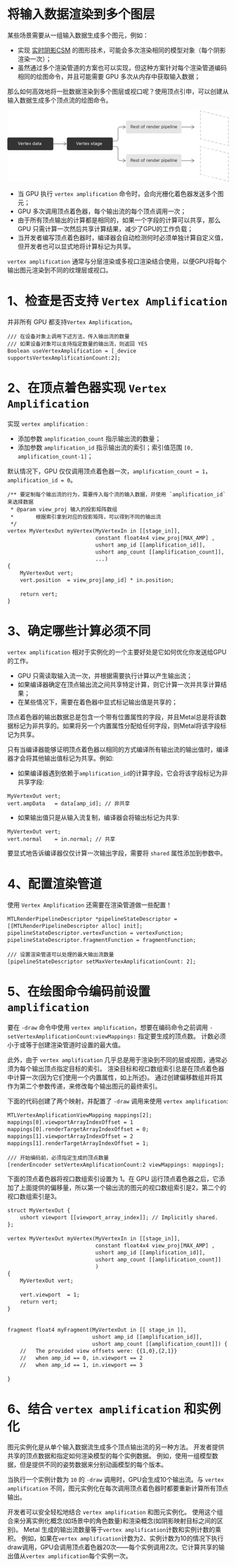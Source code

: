 # 将输入数据渲染到多个图层

某些场景需要从一组输入数据生成多个图元，例如：
* 实现 [实时阴影CSM](https://zhuanlan.zhihu.com/p/53689987) 的图形技术，可能会多次渲染相同的模型对象（每个阴影渲染一次）；
* 虽然通过多个渲染管道的方案也可以实现，但这种方案针对每个渲染管道编码相同的绘图命令，并且可能需要 GPU 多次从内存中获取输入数据；

那么如何高效地将一批数据渲染到多个图层或视口呢？使用顶点引申，可以创建从输入数据生成多个顶点流的绘图命令。

![顶点引申](assets/Metal_vertexs_amplification.png)

* 当 GPU 执行 `vertex amplification` 命令时，会向光栅化着色器发送多个图元；
* GPU 多次调用顶点着色器，每个输出流的每个顶点调用一次；
* 由于所有顶点输出的计算都是相同的，如果一个字段的计算可以共享，那么 GPU 只需计算一次然后共享计算结果，减少了GPU的工作负载；
* 当开发者编写顶点着色器时，编译器会自动检测何时必须单独计算自定义值，但开发者也可以显式地将计算标记为共享。


`vertex amplification` 通常与分层渲染或多视口渲染结合使用，以便GPU将每个输出图元渲染到不同的纹理层或视口。


# 1、检查是否支持 `Vertex Amplification`

并非所有 GPU 都支持`Vertex Amplification`。

```
/// 在设备对象上调用下述方法，传入输出流的数量
/// 如果设备对象可以支持指定数量的输出流，则返回 YES
Boolean useVertexAmplification = [_device supportsVertexAmplificationCount:2];
```

# 2、在顶点着色器实现 `Vertex Amplification`

实现 `vertex amplification` :
* 添加参数 `amplification_count` 指示输出流的数量；
* 添加参数 `amplification_id` 指示输出流的索引；索引值范围 `[0, amplification_count-1]`；

默认情况下，GPU 仅仅调用顶点着色器一次，`amplification_count = 1`，`amplification_id = 0`。

```
/** 要定制每个输出流的行为，需要传入每个流的输入数据，并使用 `amplification_id` 来选择数据
 * @param view_proj 输入的投影矩阵数组
 *       根据索引拿到对应的投影矩阵，可以得到不同的输出流
 */
vertex MyVertexOut myVertex(MyVertexIn in [[stage_in]],
                            constant float4x4 view_proj[MAX_AMP] ,
                            ushort amp_id [[amplification_id]],
                            ushort amp_count [[amplification_count]],
                            ...)
{
    MyVertexOut vert;
    vert.position  = view_proj[amp_id] * in.position;
    
    return vert;
}
```

# 3、确定哪些计算必须不同

`vertex amplification` 相对于实例化的一个主要好处是它如何优化你发送给GPU的工作。
* GPU 只需读取输入流一次，并根据需要执行计算以产生输出流；
* 如果编译器确定在顶点输出流之间共享特定计算，则它计算一次并共享计算结果；
* 在某些情况下，需要在着色器中显式标记输出值是共享的；


顶点着色器的输出数据总是包含一个带有位置属性的字段，并且Metal总是将该数据标记为非共享的。如果将另一个内置属性分配给任何字段，则Metal将该字段标记为共享。

只有当编译器能够证明顶点着色器以相同的方式编译所有输出流的输出值时，编译器才会将其他输出值标记为共享。例如:
* 如果编译器遇到依赖于`amplification_id`的计算字段，它会将该字段标记为非共享字段:

```
MyVertexOut vert;
vert.ampData   = data[amp_id]; // 非共享
```

* 如果输出值只是从输入流复制，编译器会将输出标记为共享:

```
MyVertexOut vert;
vert.normal    = in.normal; // 共享
```

要显式地告诉编译器仅仅计算一次输出字段，需要将 `shared` 属性添加到参数中。

# 4、配置渲染管道

使用 `Vertex Amplification` 还需要在渲染管道做一些配置！


```
MTLRenderPipelineDescriptor *pipelineStateDescriptor = [[MTLRenderPipelineDescriptor alloc] init];
pipelineStateDescriptor.vertexFunction = vertexFunction;
pipelineStateDescriptor.fragmentFunction = fragmentFunction;

/// 设置渲染管道可以处理的最大输出流数量
[pipelineStateDescriptor setMaxVertexAmplificationCount: 2];
```

# 5、在绘图命令编码前设置 `amplification` 

要在 `-draw` 命令中使用 `vertex amplification`，想要在编码命令之前调用 `-setVertexAmplificationCount:viewMappings:` 指定要生成的顶点数。
计数必须小于或等于创建渲染管道时设置的最大值。

此外，由于 `vertex amplification` 几乎总是用于渲染到不同的层或视图，通常必须为每个输出顶点指定目标的索引。
渲染目标和视口数组索引总是在顶点着色器中计算一次(因为它们使用一个内置属性，如上所述)。
通过创建偏移数组并将其作为第二个参数传递，来修改每个输出图元的最终索引。

下面的代码创建了两个映射，并配置了 `-draw` 调用来使用 `vertex amplification`:

```
MTLVertexAmplificationViewMapping mappings[2];
mappings[0].viewportArrayIndexOffset = 1
mappings[0].renderTargetArrayIndexOffset = 0;
mappings[1].viewportArrayIndexOffset = 2
mappings[1].renderTargetArrayIndexOffset = 1;

/// 开始编码前，必须指定生成的顶点数量
[renderEncoder setVertexAmplificationCount:2 viewMappings: mappings];
```

下面的顶点着色器将视口数组索引设置为 1。在 GPU 运行顶点着色器之后，它添加了上面提供的偏移量，所以第一个输出流的图元的视口数组索引是2，第二个的视口数组索引是3。


```
struct MyVertexOut {
    ushort viewport [[viewport_array_index]]; // Implicitly shared.
};

vertex MyVertexOut myVertex(MyVertexIn in [[stage_in]],
                            constant float4x4 view_proj[MAX_AMP] ,
                            ushort amp_id [[amplification_id]],
                            ushort amp_count [[amplification_count]]
                            )
{
    MyVertexOut vert;

    vert.viewport  = 1;
    return vert;
}


fragment float4 myFragment(MyVertexOut in [[ stage_in ]],
                           ushort amp_id [[amplification_id]],
                           ushort amp_count [[amplification_count]]) {
    //   The provided view offsets were: {{1,0},{2,1}}
    //   when amp_id == 0, in.viewport == 2
    //   when amp_id == 1, in.viewport == 3

}
```

# 6、结合 `vertex amplification` 和实例化

图元实例化是从单个输入数据流生成多个顶点输出流的另一种方法。
开发者提供共享的顶点数据和指定如何渲染模型的每个实例数据。
例如，使用一组模型数据，但是提供不同的姿势数据来分别动画模型的每个版本。


当执行一个实例计数为 `10` 的 `-draw` 调用时，GPU会生成10个输出流。与 `vertex amplification`  不同，图元实例化在每次调用顶点着色器时都要重新计算所有顶点输出。

开发者可以安全轻松地结合 `vertex amplification` 和图元实例化。
使用这个组合来分离实例化概念(如场景中的角色数量)和渲染概念(如阴影映射目标之间的区别)。
Metal 生成的输出流数量等于`vertex amplification`计数和实例计数的乘积。
例如，如果在`vertex amplification`计数为2、实例计数为10的情况下执行draw调用，GPU会调用顶点着色器20次——每个实例调用2次。它计算共享的输出值从`vertex amplification`每个实例一次。
